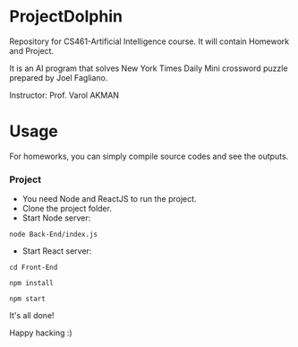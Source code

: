 # ProjectDolphin
Repository for CS461-Artificial Intelligence course. It will contain Homework and Project.

It is an AI program that solves New York Times Daily Mini crossword puzzle prepared by Joel Fagliano.

Instructor: Prof. Varol AKMAN

# Usage

For homeworks, you can simply compile source codes and see the outputs.

### Project

* You need Node and ReactJS to run the project.
* Clone the project folder.
* Start Node server:
```
node Back-End/index.js
```
* Start React server:
```
cd Front-End
```
```
npm install
```
```
npm start
```

It's all done!

Happy hacking :)